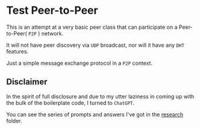 # Test Peer-to-Peer
This is an attempt at a very basic peer class that can participate on a Peer-to-Peer( `P2P` ) network.

It will not have peer discovery via `UDP` broadcast, nor will it have any `DHT` features.

Just a simple message exchange protocol in a `P2P` context.

## Disclaimer

In the spirit of full disclosure and due to my utter laziness in coming up with the bulk of the boilerplate code, I turned to `ChatGPT`.

You can see the series of prompts and answers I've got in the [research](research) folder.